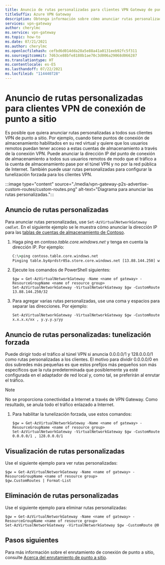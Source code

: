 ```yaml
---
title: Anuncio de rutas personalizadas para clientes VPN Gateway de punto a sitio
titleSuffix: Azure VPN Gateway
description: Obtenga información sobre cómo anunciar rutas personalizadas a los clientes VPN Gateway de punto a sitio. En este artículo se incluyen los pasos para la tunelización forzada del cliente VPN.
services: vpn-gateway
author: cherylmc
ms.service: vpn-gateway
ms.topic: how-to
ms.date: 07/21/2021
ms.author: cherylmc
ms.openlocfilehash: cefbd6d014dda28a5e88a41a0131eeb92fc5f311
ms.sourcegitcommit: 7d63ce88bfe8188b1ae70c3d006a29068d066287
ms.translationtype: HT
ms.contentlocale: es-ES
ms.lasthandoff: 07/22/2021
ms.locfileid: "114440728"
---
```

# <a name="advertise-custom-routes-for-p2s-vpn-clients"></a>Anuncio de rutas personalizadas para clientes VPN de conexión de punto a sitio

Es posible que quiera anunciar rutas personalizadas a todos sus clientes VPN de punto a sitio. Por ejemplo, cuando tiene puntos de conexión de almacenamiento habilitados en su red virtual y quiere que los usuarios remotos puedan tener acceso a estas cuentas de almacenamiento a través de la conexión VPN. Puede anunciar la dirección IP del punto de conexión de almacenamiento a todos sus usuarios remotos de modo que el tráfico a la cuenta de almacenamiento pase por el túnel VPN y no por la red pública de Internet. También puede usar rutas personalizadas para configurar la tunelización forzada para los clientes VPN.

:::image type="content" source="./media/vpn-gateway-p2s-advertise-custom-routes/custom-routes.png" alt-text="Diagrama para anunciar las rutas personalizadas.":::

## <a name="advertise-custom-routes"></a><a name="advertise"></a>Anuncio de rutas personalizadas

Para anunciar rutas personalizadas, use `Set-AzVirtualNetworkGateway cmdlet`. En el siguiente ejemplo se le muestra cómo anunciar la dirección IP para las [tablas de cuentas de almacenamiento de Contoso](https://contoso.table.core.windows.net).

1. Haga ping en *contoso.table.core.windows.net* y tenga en cuenta la dirección IP. Por ejemplo:

    ```cmd
    C:\>ping contoso.table.core.windows.net
    Pinging table.by4prdstr05a.store.core.windows.net [13.88.144.250] with 32 bytes of data:
    ```

2. Ejecute los comandos de PowerShell siguientes:

    ```azurepowershell-interactive
    $gw = Get-AzVirtualNetworkGateway -Name <name of gateway> -ResourceGroupName <name of resource group>
    Set-AzVirtualNetworkGateway -VirtualNetworkGateway $gw -CustomRoute 13.88.144.250/32
    ```

3. Para agregar varias rutas personalizadas, use una coma y espacios para separar las direcciones. Por ejemplo:

    ```azurepowershell-interactive
    Set-AzVirtualNetworkGateway -VirtualNetworkGateway $gw -CustomRoute x.x.x.x/xx , y.y.y.y/yy
    ```

## <a name="advertise-custom-routes---forced-tunneling"></a><a name="forced-tunneling"></a>Anuncio de rutas personalizadas: tunelización forzada

Puede dirigir todo el tráfico al túnel VPN si anuncia 0.0.0.0/1 y 128.0.0.0/1 como rutas personalizadas a los clientes. El motivo para dividir 0.0.0.0/0 en dos subredes más pequeñas es que estos prefijos más pequeños son más específicos que la ruta predeterminada que posiblemente ya esté configurada en el adaptador de red local y, como tal, se preferirán al enrutar el tráfico.

> [!NOTE]
> No se proporciona conectividad a Internet a través de VPN Gateway. Como resultado, se anula todo el tráfico enlazado a Internet.
>

1. Para habilitar la tunelización forzada, use estos comandos:

    ```azurepowershell-interactive    
    $gw = Get-AzVirtualNetworkGateway -Name <name of gateway> -ResourceGroupName <name of resource group>
    Set-AzVirtualNetworkGateway -VirtualNetworkGateway $gw -CustomRoute 0.0.0.0/1 , 128.0.0.0/1
    ```

## <a name="view-custom-routes"></a><a name="view"></a>Visualización de rutas personalizadas

Use el siguiente ejemplo para ver rutas personalizadas:

  ```azurepowershell-interactive
  $gw = Get-AzVirtualNetworkGateway -Name <name of gateway> -ResourceGroupName <name of resource group>
  $gw.CustomRoutes | Format-List
  ```
## <a name="delete-custom-routes"></a><a name="delete"></a>Eliminación de rutas personalizadas

Use el siguiente ejemplo para eliminar rutas personalizadas:

  ```azurepowershell-interactive
  $gw = Get-AzVirtualNetworkGateway -Name <name of gateway> -ResourceGroupName <name of resource group>
  Set-AzVirtualNetworkGateway -VirtualNetworkGateway $gw -CustomRoute @0
  ```
## <a name="next-steps"></a>Pasos siguientes

Para más información sobre el enrutamiento de conexión de punto a sitio, consulte [Acerca del enrutamiento de punto a sitio](vpn-gateway-about-point-to-site-routing.md).
